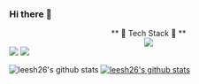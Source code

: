### Hi there 👋

<center> ** 🌱 Tech Stack 🌱 ** </center>  
<center><img src="https://img.shields.io/badge/Python-3766AB?style=for-the-badge&logo=Python&logoColor=white"></center>  
<img src="https://img.shields.io/badge/JAVA-007396?style=for-the-badge&logo=java&logoColor=white">
<img src="https://img.shields.io/badge/html-E34F26?style=for-the-badge&logo=html5&logoColor=white">



![leesh26's github stats](https://github-readme-stats.vercel.app/api?username=leesh26&show_icons=true)
[![leesh26's github stats](https://github-readme-stats.vercel.app/api/top-langs/?username=leesh26&show_icons=true&hide_border=true&title_color=004386&icon_color=004386&layout=compact)](https://github.com/leesh26)

<!--
**leesh26/leesh26** is a ✨ _special_ ✨ repository because its `README.md` (this file) appears on your GitHub profile.




Here are some ideas to get you started:

- 🔭 I’m currently working on ...
- 🌱 I’m currently learning ...
- 👯 I’m looking to collaborate on ...
- 🤔 I’m looking for help with ...
- 💬 Ask me about ...
- 📫 How to reach me: ...
- 😄 Pronouns: ...
- ⚡ Fun fact: ...
-->
